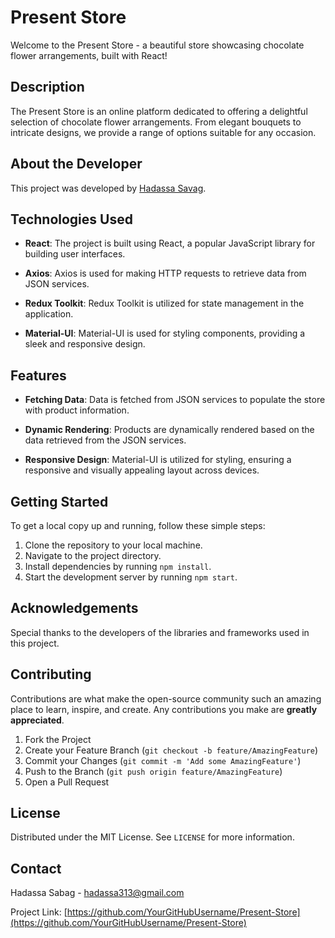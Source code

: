 # Present Store

Welcome to the Present Store - a beautiful store showcasing chocolate flower arrangements, built with React!

## Description

The Present Store is an online platform dedicated to offering a delightful selection of chocolate flower arrangements. From elegant bouquets to intricate designs, we provide a range of options suitable for any occasion. 

## About the Developer

This project was developed by [Hadassa Savag](https://github.com/YourGitHubUsername).

## Technologies Used

- **React**: The project is built using React, a popular JavaScript library for building user interfaces.

- **Axios**: Axios is used for making HTTP requests to retrieve data from JSON services.

- **Redux Toolkit**: Redux Toolkit is utilized for state management in the application.

- **Material-UI**: Material-UI is used for styling components, providing a sleek and responsive design.

## Features

- **Fetching Data**: Data is fetched from JSON services to populate the store with product information.

- **Dynamic Rendering**: Products are dynamically rendered based on the data retrieved from the JSON services.

- **Responsive Design**: Material-UI is utilized for styling, ensuring a responsive and visually appealing layout across devices.

## Getting Started

To get a local copy up and running, follow these simple steps:

1. Clone the repository to your local machine.
2. Navigate to the project directory.
3. Install dependencies by running `npm install`.
4. Start the development server by running `npm start`.

## Acknowledgements

Special thanks to the developers of the libraries and frameworks used in this project.

## Contributing

Contributions are what make the open-source community such an amazing place to learn, inspire, and create. Any contributions you make are **greatly appreciated**.

1. Fork the Project
2. Create your Feature Branch (`git checkout -b feature/AmazingFeature`)
3. Commit your Changes (`git commit -m 'Add some AmazingFeature'`)
4. Push to the Branch (`git push origin feature/AmazingFeature`)
5. Open a Pull Request

## License

Distributed under the MIT License. See `LICENSE` for more information.

## Contact

Hadassa Sabag - [hadassa313@gmail.com](mailto:hadassa313@gmail.com)

Project Link: [https://github.com/YourGitHubUsername/Present-Store](https://github.com/YourGitHubUsername/Present-Store)
